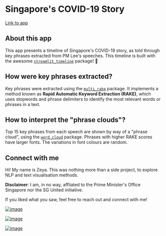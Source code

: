 # Singapore's COVID-19 Story

[Link to app](https://share.streamlit.io/zeyalt/SG-Covid19-Story/sg_covid_timeline.py)

## About this app

This app presents a timeline of Singapore's COVID-19 story, as told through key phrases extracted from PM Lee's speeches. This timeline is built with the awesome [`streamlit_timeline`](https://github.com/innerdoc/streamlit-timeline) package! :blue_heart:

## How were key phrases extracted?

Key phrases were extracted using the [`multi_rake`](https://github.com/vgrabovets/multi_rake) package. It implements a method known as **Rapid Automatic Keyword Extraction (RAKE)**, which uses stopwords and phrase delimiters to identify the most relevant words or phrases in a text. 

## How to interpret the "phrase clouds"?

Top 15 key phrases from each speech are shown by way of a "phrase cloud", using the [`word_cloud`](https://github.com/amueller/word_cloud) package. Phrases with higher RAKE scores have larger fonts. The variations in font colours are random. 

## Connect with me
Hi! My name is Zeya. This was nothing more than a side project, to explore NLP and text visualisation methods. 

**Disclaimer**: I am, in no way, affliated to the Prime Minister's Office Singapore nor the SG United initiative.

If you liked what you saw, feel free to reach out and connect with me!

[![image](https://img.shields.io/badge/LinkedIn-0077B5?style=for-the-badge&logo=linkedin&logoColor=white)](https://www.linkedin.com/in/zeyalt/) 

[![image](https://img.shields.io/badge/Twitter-1DA1F2?style=for-the-badge&logo=twitter&logoColor=white)](https://twitter.com/zeyalt_) 

[![image](https://img.shields.io/badge/Medium-12100E?style=for-the-badge&logo=medium&logoColor=white)](https://zeyalt.medium.com/)